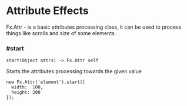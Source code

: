 # Attribute Effects

Fx.Attr - is a basic attributes processing class, it can be used
to process things like scrolls and size of some elements.


### #start

    start(Object attrs) -> Fx.Attr self

Starts the attributes processing towards the given value

    new Fx.Attr('element').start({
      width:  100,
      height: 200
    });